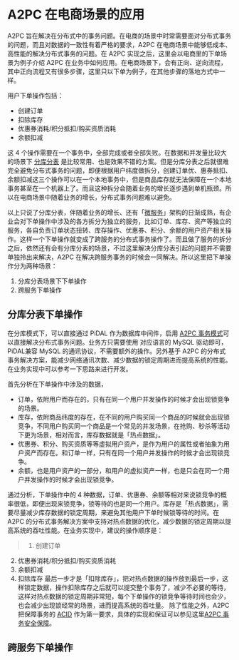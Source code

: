 # A2PC 在电商场景的应用

A2PC 旨在解决在分布式中的事务问题。在电商的场景中时常需要面对分布式事务的问题，而且对数据的一致性有着严格的要求，A2PC 在电商场景中能够低成本、高性能的解决分布式事务的问题。在 A2PC 实现之后，这里会以电商里的下单场景为例子介绍 A2PC 在业务中如何应用。在电商场景下，会有正向、逆向流程，其中正向流程又有很多步骤，这里只以下单为例子，在其他步骤的落地方式中一样。  

用户下单操作包括：
- 创建订单
- 扣除库存
- 优惠券消耗/积分抵扣/购买资质消耗
- 余额扣减

这 4 个操作需要在一个事务中，全部完成或者全部失败。在数据和并发量比较大的场景下 [分库分表](/pidal/sharding) 是比较常用、也是效果不错的方案。但是分库分表之后就很难完全避免分布式事务的问题，即便根据用户纬度做拆分，创建订单优、惠券抵扣、余额扣减这三个操作可以在一个本地事务中，但是商品库存就无法保障在一个本地事务甚至在一个机器上了。而且这种拆分会随着业务的增长逐步遇到单机瓶颈。所以在电商场景中随着业务的增长，分布式事务问题难以避免。

以上只说了分库分表，伴随着业务的增长、还有「[微服务](https://zh.wikipedia.org/wiki/微服務)」架构的日渐成熟，有企业会对下单操作中涉及的各方拆分为独立的服务，比如订单、库存、资产等独立的服务，各自负责订单状态扭转、库存操作、优惠券、积分、余额的用户资产相关操作。这样一个下单操作就变成了跨服务的分布式事务操作了。而且做了服务的拆分之后，依然还有会有分库分表的场景，不过这里解决分库分表引起的问题并不需要单独拎出来解决，A2PC 在解决跨服务事务的时候会一同解决。所以这里把下单操作分为两种场景：
1. 分库分表场景下下单操作
2. 跨服务下单操作

## 分库分表下单操作
在分库模式下，可以直接通过 PiDAL 作为数据库中间件，启用 [A2PC 事务模式](/pidal/transaction?id=a2pc-事务模式)可以直接解决分布式事务问题。业务方只需要使用 对应语言的 MySQL 驱动即可，PiDAL兼容 MySQL 的通讯协议，不需要额外的操作。另外基于 A2PC 的分布式事务解决方案，能减少网络通讯次数、减少数据的锁定周期进而提高系统的性能。在业务实现中可以参考一下思路来进行开发。

首先分析在下单操作中涉及的数据，
- 订单，依附用户而存在的，只有在同一个用户并发操作的时候才会出现锁竞争的场景。
- 库存，依附商品纬度的存在，在不同的用户购买同一个商品的时候就会出现锁竞争，不同用户购买同一个商品是一个常见的并发场景，在抢购、秒杀等活动下更为场景，相对而言，库存数据就是「热点数据」。
- 优惠券、积分、购买资质等等虚拟用户资产，是作为用户的属性或者抽象为用户资产而存在。和订单一样，只有在同一个用户并发操作的时候才会出现锁竞争。
- 余额，也是用户资产的一部分，和用户的虚拟资产一样，也是只会在同一个用户并发操作的时候才会出现锁竞争。

通过分析，下单操作中的 4 种数据，订单、优惠券、余额等相对来说锁竞争的概率很低，即便出现来锁竞争，锁等待的也是同一个用户。库存是「热点数据」，需要尽量减少库存数据的锁定周期，来避免其他用户下单时候锁等待的时间。在 A2PC 的分布式事务解决方案中支持对热点数据的优化，减少数据的锁定周期以提高系统的吞吐性能。在业务实现中，建议的操作顺序是：

> 1. 创建订单
2. 优惠券消耗/积分抵扣/购买资质消耗
3. 余额扣减
4. 扣除库存
最后一步才是「扣除库存」，把对热点数据的操作放到最后一步，这样锁定数据，操作扣除库存之后就可以提交整个事务了，减少不必要的等待，这样对热点数据的锁定周期非常短，每个下单操作的锁竞争等待时间也会少，也会减少出现锁经常的场景，进而提高系统的吞吐量。
除了性能之外，A2PC 把保障事务的 [ACID](https://zh.wikipedia.org/wiki/ACID) 作为第一要求，具体的实现和保证可以参见这里[A2PC 事务安全保障](/a2pc/introduction?id=事务保障)。

## 跨服务下单操作